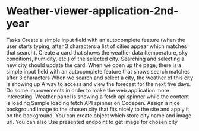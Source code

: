 # Weather-viewer-application-2nd-year
Tasks
Create a simple input field with an autocomplete feature (when the user starts typing, after 3 characters a list of cities appear which matches that search). Create a card that shows the weather data (temperature, sky conditions, humidity, etc.) of the selected city. Searching and selecting a new city should update the card.
When we open up the page, there is a simple input field with an autocomplete feature that shows search matches after 3 characters
When we search and select a city, the weather of this city is showing up
A way to access and view the forecast for the next five days.
Do some improvements in order to make the web application more interesting.
Weather panel is showing a fetch api spinner while the content is loading Sample loading fetch API spinner on Codepen.
Assign a nice background image to the chosen city that fits nicely to the site and apply it on the background. You can create object which store city name and image url. You can also
Use presented endpoint to get image for chosen city 
